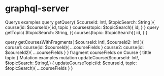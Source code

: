 # graphql-server
Querys examples
query getQuery( $courseId: Int!, $topicSearch: String  ){
  course(id: $courseId){
    id,
    topic
  }
  courses(topic: $topicSearch){
    id,
  }
}
query getTopic( $topicSearch: String,  ){
  courses(topic: $topicSearch){
    id,
  } 
}

query getCoursesWithFragments( $courseId: Int!, $courseId2: Int! ){
  coruse1: course(id: $courseId){
    ...courseFields
  }
  course2: course(id: $courseId2){
    ...courseFields
  }
}
fragment courseFields on Course {
  tittle
  topic
}
Mutation examples
mutation updateCourse($courseId: Int!, $topicSearch: String!,) {
  updateCourseTopic(id: $courseId, topic: $topicSearch){
    ...courseFields
  }
}